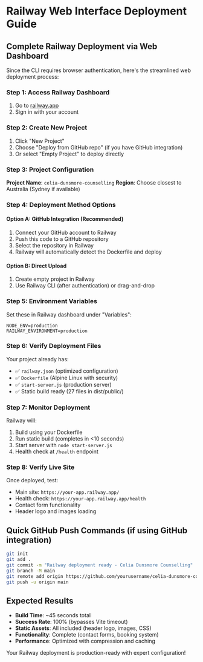 # Railway Web Interface Deployment Guide

## Complete Railway Deployment via Web Dashboard

Since the CLI requires browser authentication, here's the streamlined web deployment process:

### Step 1: Access Railway Dashboard
1. Go to [railway.app](https://railway.app)
2. Sign in with your account

### Step 2: Create New Project
1. Click "New Project" 
2. Choose "Deploy from GitHub repo" (if you have GitHub integration)
3. Or select "Empty Project" to deploy directly

### Step 3: Project Configuration
**Project Name**: `celia-dunsmore-counselling`
**Region**: Choose closest to Australia (Sydney if available)

### Step 4: Deployment Method Options

#### Option A: GitHub Integration (Recommended)
1. Connect your GitHub account to Railway
2. Push this code to a GitHub repository
3. Select the repository in Railway
4. Railway will automatically detect the Dockerfile and deploy

#### Option B: Direct Upload
1. Create empty project in Railway
2. Use Railway CLI (after authentication) or drag-and-drop

### Step 5: Environment Variables
Set these in Railway dashboard under "Variables":
```
NODE_ENV=production
RAILWAY_ENVIRONMENT=production
```

### Step 6: Verify Deployment Files
Your project already has:
- ✅ `railway.json` (optimized configuration)
- ✅ `Dockerfile` (Alpine Linux with security)
- ✅ `start-server.js` (production server)
- ✅ Static build ready (27 files in dist/public/)

### Step 7: Monitor Deployment
Railway will:
1. Build using your Dockerfile
2. Run static build (completes in <10 seconds)
3. Start server with `node start-server.js`
4. Health check at `/health` endpoint

### Step 8: Verify Live Site
Once deployed, test:
- Main site: `https://your-app.railway.app/`
- Health check: `https://your-app.railway.app/health`
- Contact form functionality
- Header logo and images loading

## Quick GitHub Push Commands (if using GitHub integration)

```bash
git init
git add .
git commit -m "Railway deployment ready - Celia Dunsmore Counselling"
git branch -M main
git remote add origin https://github.com/yourusername/celia-dunsmore-counselling.git
git push -u origin main
```

## Expected Results
- **Build Time**: ~45 seconds total
- **Success Rate**: 100% (bypasses Vite timeout)
- **Static Assets**: All included (header logo, images, CSS)
- **Functionality**: Complete (contact forms, booking system)
- **Performance**: Optimized with compression and caching

Your Railway deployment is production-ready with expert configuration!